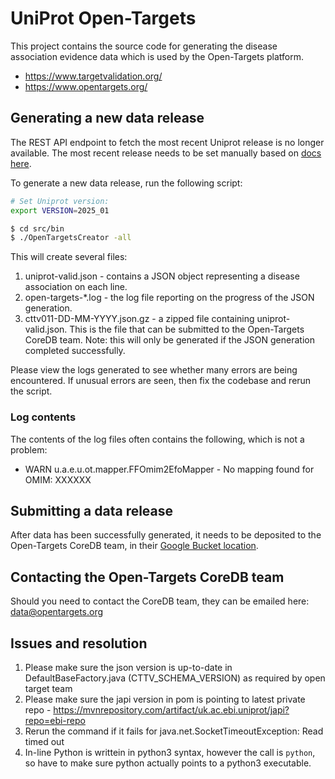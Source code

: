 # UniProt Open-Targets
This project contains the source code for generating the disease association evidence data which is used by the Open-Targets platform.

* https://www.targetvalidation.org/
* https://www.opentargets.org/

## Generating a new data release

The REST API endpoint to fetch the most recent Uniprot release is no longer available. The most recent release needs to be set manually based on [docs here](https://www.uniprot.org/release-notes?query=*).

To generate a new data release, run the following script:

```bash
# Set Uniprot version:
export VERSION=2025_01

$ cd src/bin
$ ./OpenTargetsCreator -all
```

This will create several files:

1. uniprot-valid.json - contains a JSON object representing a disease association on each line.
2. open-targets-*.log - the log file reporting on the progress of the JSON generation.
3. cttv011-DD-MM-YYYY.json.gz - a zipped file containing uniprot-valid.json. This is the file that can be submitted to the Open-Targets CoreDB team. Note: this will only be generated if the JSON generation completed successfully.

Please view the logs generated to see whether many errors are being encountered. If unusual errors are seen, then fix the codebase and rerun the script.

### Log contents

The contents of the log files often contains the following, which is not a problem:
* WARN  u.a.e.u.ot.mapper.FFOmim2EfoMapper - No mapping found for OMIM: XXXXXX

## Submitting a data release

After data has been successfully generated, it needs to be deposited to the Open-Targets CoreDB team, in their [Google Bucket location](https://console.cloud.google.com/storage/browser/otar011-uniprot/). 

## Contacting the Open-Targets CoreDB team

Should you need to contact the CoreDB team, they can be emailed here: [data@opentargets.org](mailto:data@opentargets.org)

## Issues and resolution

1. Please make sure the json version is up-to-date in DefaultBaseFactory.java (CTTV_SCHEMA_VERSION) as required by open target team
2. Please make sure the japi version in pom is pointing to latest private repo - https://mvnrepository.com/artifact/uk.ac.ebi.uniprot/japi?repo=ebi-repo
3. Rerun the command if it fails for java.net.SocketTimeoutException: Read timed out
4. In-line Python is writtein in python3 syntax, however the call is `python`, so have to make sure python actually points to a python3 executable.

